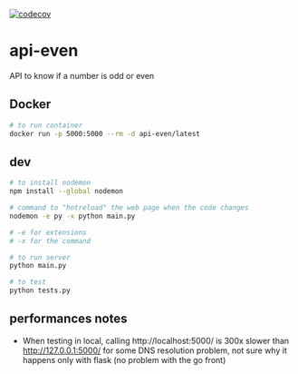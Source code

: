 [![codecov](https://codecov.io/gh/chawil/api-even/branch/master/graph/badge.svg?token=CSHFDGGO8A)](https://codecov.io/gh/chawil/api-even)

# api-even

API to know if a number is odd or even

## Docker

```bash
# to run container
docker run -p 5000:5000 --rm -d api-even/latest
```

## dev

```bash
# to install nodemon
npm install --global nodemon

# command to "hotreload" the web page when the code changes
nodemon -e py -x python main.py

# -e for extensions
# -x for the command

# to run server
python main.py

# to test
python tests.py

```

## performances notes

- When testing in local, calling http://localhost:5000/ is 300x slower than http://127.0.0.1:5000/ for some DNS resolution problem, not sure why it happens only with flask (no problem with the go front)
